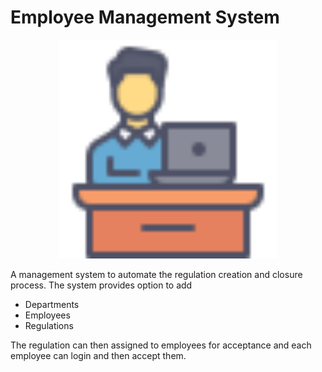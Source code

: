 # Employee Management System


<p align="center">  <img width="350" height="350" src="./assets/employee.svg">  </p>

A management system to automate the regulation creation and closure process. The system provides option to add
- Departments
- Employees
- Regulations

The regulation can then assigned to employees for acceptance and each employee can login and then accept them.



